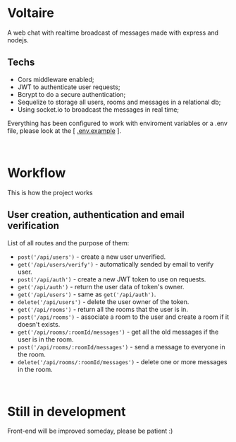 # Voltaire
A web chat with realtime broadcast of messages made with express and nodejs.

## Techs
 - Cors middleware enabled;
 - JWT to authenticate user requests;
 - Bcrypt to do a secure authentication; 
 - Sequelize to storage all users, rooms and messages in a relational db;
 - Using socket.io to broadcast the messages in real time;

Everything has been configured to work with enviroment variables or a .env file, please look at the [ [.env.example](.env.example) ].

<br/>

# Workflow

This is how the project works

## User creation, authentication and email verification

List of all routes and the purpose of them:
  - ```post('/api/users')``` - create a new user unverified.
  - ```get('/api/users/verify')``` - automatically sended by email to verify user.
  - ```post('/api/auth')``` - create a new JWT token to use on requests.
  - ```get('/api/auth')``` - return the user data of token's owner.
  - ```get('/api/users')``` - same as ```get('/api/auth')```.
  - ```delete('/api/users')``` - delete the user owner of the token.
  - ```get('/api/rooms')``` - return all the rooms that the user is in.
  - ```post('/api/rooms')``` - associate a room to the user and create a room if it doesn't exists.
  - ```get('/api/rooms/:roomId/messages')``` - get all the old messages if the user is in the room.
  - ```post('/api/rooms/:roomId/messages')``` - send a message to everyone in the room.
  - ```delete('/api/rooms/:roomId/messages')``` - delete one or more messages in the room.

<br/>

# Still in development

Front-end will be improved someday, please be patient :)
